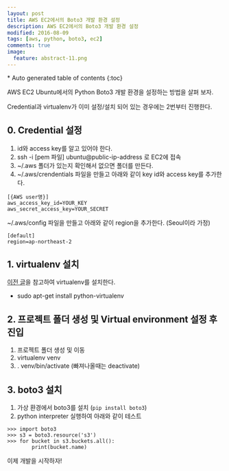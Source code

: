 ```yaml
---
layout: post
title: AWS EC2에서의 Boto3 개발 환경 설정
description: AWS EC2에서의 Boto3 개발 환경 설정
modified: 2016-08-09
tags: [aws, python, boto3, ec2]
comments: true
image:
  feature: abstract-11.png
---
```


<section id="table-of-contents" class="toc">
<div id="drawer" markdown="1">
*  Auto generated table of contents
{:toc}
</div>
</section><!-- /#table-of-contents -->

AWS EC2 Ubuntu에서의 Python Boto3 개발 환경을 설정하는 방법을 살펴 보자. 

Credential과 virtualenv가 이미 설정/설치 되어 있는 경우에는 2번부터 진행한다. 

## 0. Credential 설정

1. id와 access key를 알고 있어야 한다. 
2. ssh -i [pem 파일] ubuntu@public-ip-address 로 EC2에 접속 
3. ~/.aws 폴더가 있는지 확인해서 없으면 폴더를 만든다.
4. ~/.aws/crendentials 파일을 만들고 아래와 같이 key id와 access key를 추가한다.

```
[{AWS user명}]
aws_access_key_id=YOUR_KEY
aws_secret_access_key=YOUR_SECRET
```

~/.aws/config 파일을 만들고 아래와 같이 region을 추가한다. (Seoul이라 가정)

```
[default]
region=ap-northeast-2
```

## 1. virtualenv 설치 

[이전 글](http://hochulshin.com/python-virtualenv-ubuntu/)을 참고하여 virtualenv를 설치한다. 

- sudo apt-get install python-virtualenv

## 2. 프로젝트 폴더 생성 및 Virtual environment 설정 후 진입

1. 프로젝트 폴더 생성 및 이동
2. virtualenv venv
3. . venv/bin/activate (빠져나올때는 deactivate)

## 3. boto3 설치 

1. 가상 환경에서 boto3를 설치 (`pip install boto3`)
2. python interpreter 실행하여 아래와 같이 테스트

```
>>> import boto3
>>> s3 = boto3.resource('s3')
>>> for bucket in s3.buckets.all():
        print(bucket.name)
```

이제 개발을 시작하자!
